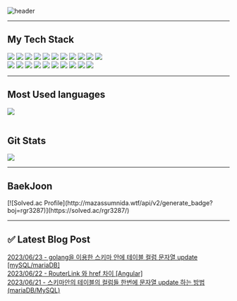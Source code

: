 
![header](https://capsule-render.vercel.app/api?type=waving&color=gradient&height=300%&section=header&text=hyeonGuen%20Gwak&fontSize=80&animation=twinkling)

------

<h2>My Tech Stack</h2>

<img src="https://img.shields.io/badge/html5-F05138?style=flat-square&logo=HTML5&logoColor=white"/> <img src="https://img.shields.io/badge/git-151515?style=flat-square&logo=git&logoColor=white"/> <img src="https://img.shields.io/badge/Golang-0040FF?style=flat-square&logo=go&logoColor=white"/> <img src="https://img.shields.io/badge/TypeScript-5882FA?style=flat-square&logo=TypeScript&logoColor=white"/> <img src="https://img.shields.io/badge/AngularJS-FF0000?style=flat-square&logo=AngularJS&logoColor=white"/> <img src="https://img.shields.io/badge/Npm-F78181?style=flat-square&logo=npm&logoColor=white"/>
<img src="https://img.shields.io/badge/Docker-2E64FE?style=flat-square&logo=docker&logoColor=white"/> <img src="https://img.shields.io/badge/CSS3-FE2EF7?style=flat-square&logo=css3&logoColor=white"/> <img src="https://img.shields.io/badge/Postman-FF8000?style=flat-square&logo=Postman&logoColor=white"/> <img src="https://img.shields.io/badge/MariaDB-04B4AE?style=flat-square&logo=MariaDB&logoColor=white"/> <img src="https://img.shields.io/badge/JavaScript-FFFF00?style=flat-square&logo=JavaScript&logoColor=white"/>  
<img src="https://img.shields.io/badge/Github-585858?style=flat-square&logo=Github&logoColor=white"/> <img src="https://img.shields.io/badge/Oracle-FF0040?style=flat-square&logo=Sass&logoColor=white"/> <img src="https://img.shields.io/badge/Sass-FF00FF?style=flat-square&logo=Oracle&logoColor=white"/> <img src="https://img.shields.io/badge/Rxjs-F781F3?style=flat-square&logo=Rxjs&logoColor=white"/> <img src="https://img.shields.io/badge/Node.js-01DF3A?style=flat-square&logo=Node.js&logoColor=white"/> <img src="https://img.shields.io/badge/NGINX-0B614B?style=flat-square&logo=NGINX&logoColor=white"/> <img src="https://img.shields.io/badge/Intellij-1C1C1C?style=flat-square&logo=intellijidea&logoColor=white"/> <img src="https://img.shields.io/badge/Slack-6A0888?style=flat-square&logo=slack&logoColor=white"/> <img src="https://img.shields.io/badge/VScode-0040FF?style=flat-square&logo=visualstudiocode&logoColor=white"/> <img src="https://img.shields.io/badge/MacOS-000000?style=flat-square&logo=macos&logoColor=white"/>

------
<h2>Most Used languages</h2>

<img src="https://github-readme-stats.vercel.app/api/top-langs/?username=rgr3287&layout=compact"><br><br>

<h2>Git Stats</h2>
<img src="https://github-readme-stats.vercel.app/api?username=rgr3287&show_icons=true">

-----

<h2>BaekJoon</h2>
[![Solved.ac Profile](http://mazassumnida.wtf/api/v2/generate_badge?boj=rgr3287)](https://solved.ac/rgr3287/)

------

## ✅ Latest Blog Post

[2023/06/23 - golang을 이용한 스키마 안에 테이블 컬럼 문자열 update [mySQL/mariaDB]](https://rgr3287.tistory.com/4) <br/>
[2023/06/22 - RouterLink 와 href 차이 [Angular]](https://rgr3287.tistory.com/3) <br/>
[2023/06/21 - 스키마안의 테이블의 컬럼들 한번에 문자열 update 하는 방법 (mariaDB/MySQL)](https://rgr3287.tistory.com/2) <br/>
